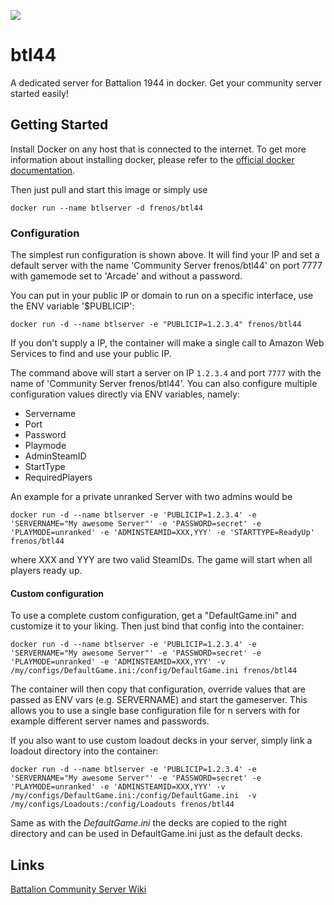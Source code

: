 [![](https://img.shields.io/docker/pulls/frenos/btl44.svg)](https://hub.docker.com/r/frenos/btl44/ "Click to view the image on Docker Hub")

# btl44
A dedicated server for Battalion 1944 in docker.
Get your community server started easily!

## Getting Started

Install Docker on any host that is connected to the internet.
To get more information about installing docker, please refer to the [official docker documentation](https://docs.docker.com/install/).

Then just pull and start this image or simply use
```
docker run --name btlserver -d frenos/btl44
```

### Configuration

The simplest run configuration is shown above. It will find your IP and set a default server with the name 'Community Server frenos/btl44' on port 7777 with gamemode set to 'Arcade' and without a password.

You can put in your public IP or domain to run on a specific interface, use the ENV variable '$PUBLICIP':
```
docker run -d --name btlserver -e "PUBLICIP=1.2.3.4" frenos/btl44
```
If you don't supply a IP, the container will make a single call to Amazon Web Services to find and use your public IP.

The command above will start a server on IP `1.2.3.4` and port `7777` with the name of 'Community Server frenos/btl44'.
You can also configure multiple configuration values directly via ENV variables, namely:
- Servername
- Port
- Password
- Playmode
- AdminSteamID
- StartType
- RequiredPlayers

An example for a private unranked Server with two admins would be
```
docker run -d --name btlserver -e 'PUBLICIP=1.2.3.4' -e 'SERVERNAME="My awesome Server"' -e 'PASSWORD=secret' -e 'PLAYMODE=unranked' -e 'ADMINSTEAMID=XXX,YYY' -e 'STARTTYPE=ReadyUp' frenos/btl44
```
where XXX and YYY are two valid SteamIDs. The game will start when all players ready up.

#### Custom configuration
To use a complete custom configuration, get a "DefaultGame.ini" and customize it to your liking.
Then just bind that config into the container:
```
docker run -d --name btlserver -e 'PUBLICIP=1.2.3.4' -e 'SERVERNAME="My awesome Server"' -e 'PASSWORD=secret' -e 'PLAYMODE=unranked' -e 'ADMINSTEAMID=XXX,YYY' -v /my/configs/DefaultGame.ini:/config/DefaultGame.ini frenos/btl44
```
The container will then copy that configuration, override values that are passed as ENV vars (e.g. SERVERNAME) and start the gameserver. This allows you to use a single base configuration file for n servers with for example different server names and passwords.

If you also want to use custom loadout decks in your server, simply link a loadout directory into the container: 
```
docker run -d --name btlserver -e 'PUBLICIP=1.2.3.4' -e 'SERVERNAME="My awesome Server"' -e 'PASSWORD=secret' -e 'PLAYMODE=unranked' -e 'ADMINSTEAMID=XXX,YYY' -v /my/configs/DefaultGame.ini:/config/DefaultGame.ini  -v /my/configs/Loadouts:/config/Loadouts frenos/btl44
```
Same as with the _DefaultGame.ini_ the decks are copied to the right directory and can be used in DefaultGame.ini just as the default decks.

## Links
[Battalion Community Server Wiki](http://wiki.battaliongame.com)
